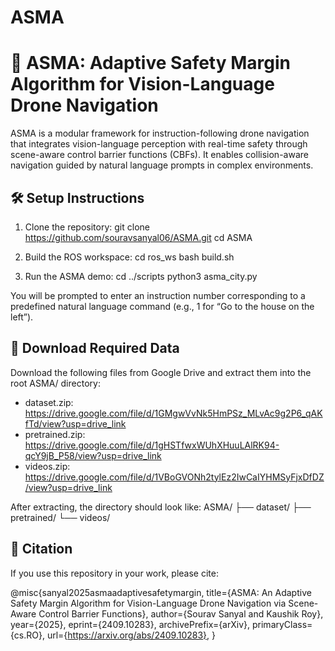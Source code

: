 # ASMA

# 🧠 ASMA: Adaptive Safety Margin Algorithm for Vision-Language Drone Navigation

ASMA is a modular framework for instruction-following drone navigation that integrates vision-language perception with real-time safety through scene-aware control barrier functions (CBFs). It enables collision-aware navigation guided by natural language prompts in complex environments.

## 🛠️ Setup Instructions

1. Clone the repository:
git clone https://github.com/souravsanyal06/ASMA.git
cd ASMA

2. Build the ROS workspace:
cd ros_ws
bash build.sh

3. Run the ASMA demo:
cd ../scripts
python3 asma_city.py

You will be prompted to enter an instruction number corresponding to a predefined natural language command (e.g., 1 for “Go to the house on the left”).

## 📁 Download Required Data

Download the following files from Google Drive and extract them into the root ASMA/ directory:

- dataset.zip: https://drive.google.com/file/d/1GMgwVvNk5HmPSz_MLvAc9g2P6_qAKfTd/view?usp=drive_link
- pretrained.zip: https://drive.google.com/file/d/1gHSTfwxWUhXHuuLAlRK94-qcY9jB_P58/view?usp=drive_link
- videos.zip: https://drive.google.com/file/d/1VBoGVONh2tylEz2IwCaIYHMSyFjxDfDZ/view?usp=drive_link

After extracting, the directory should look like:
ASMA/
├── dataset/
├── pretrained/
└── videos/

## 🧾 Citation

If you use this repository in your work, please cite:

@misc{sanyal2025asmaadaptivesafetymargin,
      title={ASMA: An Adaptive Safety Margin Algorithm for Vision-Language Drone Navigation via Scene-Aware Control Barrier Functions}, 
      author={Sourav Sanyal and Kaushik Roy},
      year={2025},
      eprint={2409.10283},
      archivePrefix={arXiv},
      primaryClass={cs.RO},
      url={https://arxiv.org/abs/2409.10283}, 
}

